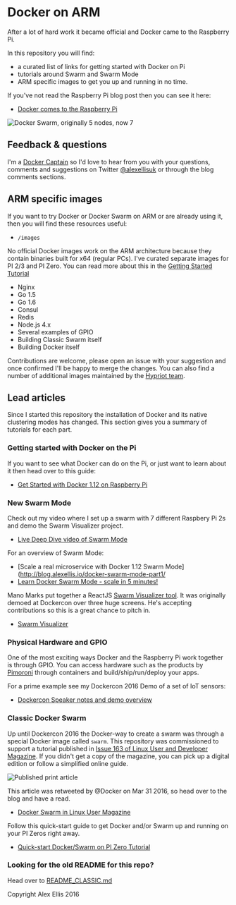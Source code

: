 Docker on ARM
=================

After a lot of hard work it became official and Docker came to the Raspberry Pi.

In this repository you will find:

* a curated list of links for getting started with Docker on Pi
* tutorials around Swarm and Swarm Mode
* ARM specific images to get you up and running in no time.

If you've not read the Raspberry Pi blog post then you can see it here:

* [Docker comes to the Raspberry Pi](https://www.raspberrypi.org/blog/docker-comes-to-raspberry-pi/)

![Docker Swarm, originally 5 nodes, now 7](http://blog.alexellis.io/content/images/2016/03/12751465_202678110091142_997768928_n.jpg)

## Feedback & questions

I'm a [Docker Captain](http://blog.alexellis.io/follow-all-captains/) so I'd love to hear from you with your questions, comments and suggestions on Twitter [@alexellisuk](https://twitter.com/alexellisuk) or through the blog comments sections.


## ARM specific images

If you want to try Docker or Docker Swarm on ARM or are already using it, then you will find these resources useful:

* `/images`

No official Docker images work on the ARM architecture because they contain binaries built for x64 (regular PCs). I've curated separate images for PI 2/3 and PI Zero. You can read more about this in the [Getting Started Tutorial](http://blog.alexellis.io/getting-started-with-docker-on-raspberry-pi/)

* Nginx
* Go 1.5
* Go 1.6
* Consul
* Redis
* Node.js 4.x
* Several examples of GPIO
* Building Classic Swarm itself
* Building Docker itself

Contributions are welcome, please open an issue with your suggestion and once confirmed I'll be happy to merge the changes. You can also find a number of additional images maintained by the [Hypriot team](https://twitter.com/hypriottweets).

## Lead articles

Since I started this repository the installation of Docker and its native clustering modes has changed. This section gives you a summary of tutorials for each part.  

### Getting started with Docker on the Pi

If you want to see what Docker can do on the Pi, or just want to learn about it then head over to this guide:

* [Get Started with Docker 1.12 on Raspberry Pi](http://blog.alexellis.io/getting-started-with-docker-on-raspberry-pi/)

### New Swarm Mode

Check out my video where I set up a swarm with 7 different Raspbery Pi 2s and demo the Swarm Visualizer project.

* [Live Deep Dive video of Swarm Mode](http://blog.alexellis.io/live-deep-dive-pi-swarm/)

For an overview of Swarm Mode:

* [Scale a real microservice with Docker 1.12 Swarm Mode](http://blog.alexellis.io/docker-swarm-mode-part1/
* [Learn Docker Swarm Mode - scale in 5 minutes!](http://blog.alexellis.io/microservice-swarm-mode/)

Mano Marks put together a ReactJS [Swarm Visualizer tool](https://github.com/ManoMarks/docker-swarm-visualizer). It was originally demoed at Dockercon over three huge screens. He's accepting contributions so this is a great chance to pitch in.

* [Swarm Visualizer](https://github.com/ManoMarks/docker-swarm-visualizer)

### Physical Hardware and GPIO

One of the most exciting ways Docker and the Raspberry Pi work together is through GPIO. You can access hardware such as the products by [Pimoroni](https://shop.pimoroni.com) through containers and build/ship/run/deploy your apps.

For a prime example see my Dockercon 2016 Demo of a set of IoT sensors:

* [Dockercon Speaker notes and demo overview](http://blog.alexellis.io/dockercon-2016-speaker-notes/)

### Classic Docker Swarm

Up until Dockercon 2016 the Docker-way to create a swarm was through a special Docker image called `swarm`. This repository was commissioned to support a tutorial published in [Issue 163 of Linux User and Developer Magazine](https://www.imagineshop.co.uk/magazines/linuxuser/linux-user-and-developer-issue-163.html). If you didn't get a copy of the magazine, you can pick up a digital edition or follow a simplified online guide.

![Published print article](http://blog.alexellis.io/content/images/2016/03/magazine_thumbnail.png)

This article was retweeted by @Docker on Mar 31 2016, so head over to the blog and have a read.

* [Docker Swarm in Linux User Magazine](http://blog.alexellis.io/linux-user-developer-magazine/)

Follow this quick-start guide to get Docker and/or Swarm up and running on your PI Zeros right away.

* [Quick-start Docker/Swarm on PI Zero Tutorial](ZERO.md)

### Looking for the old README for this repo?

Head over to [README_CLASSIC.md](https://github.com/alexellis/docker-arm/blob/master/README_CLASSIC.md)


Copyright Alex Ellis 2016
